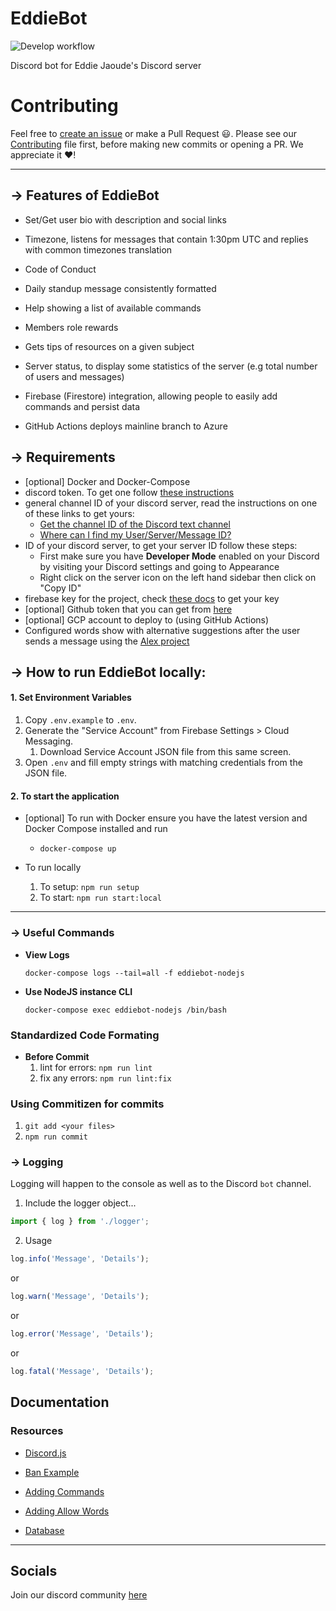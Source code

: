 # EddieBot

![Develop workflow](https://github.com/EddieJaoudeCommunity/EddieBot/workflows/develop/badge.svg)

Discord bot for Eddie Jaoude's Discord server

# Contributing

Feel free to [create an issue](https://github.com/EddieJaoudeCommunity/EddieBot/issues) or make a Pull Request 😃. Please see our [Contributing](CONTRIBUTING.md) file first, before making new commits or opening a PR. We appreciate it ❤️!

---

## → Features of EddieBot

- Set/Get user bio with description and social links

- Timezone, listens for messages that contain 1:30pm UTC and replies with common timezones translation

- Code of Conduct

- Daily standup message consistently formatted

- Help showing a list of available commands

- Members role rewards

- Gets tips of resources on a given subject

- Server status, to display some statistics of the server (e.g total number of users and messages)

- Firebase (Firestore) integration, allowing people to easily add commands and persist data

- GitHub Actions deploys mainline branch to Azure

## → Requirements

- [optional] Docker and Docker-Compose
- discord token. To get one follow [these instructions](https://discordjs.guide/preparations/setting-up-a-bot-application.html#creating-your-bot)
- general channel ID of your discord server, read the instructions on one of these links to get yours:
  - [Get the channel ID of the Discord text channel](https://github.com/Chikachi/DiscordIntegration/wiki/How-to-get-a-token-and-channel-ID-for-Discord#get-the-channel-id-of-the-discord-text-channel)
  - [Where can I find my User/Server/Message ID?](https://support.discord.com/hc/en-us/articles/206346498-Where-can-I-find-my-User-Server-Message-ID-)
- ID of your discord server, to get your server ID follow these steps:
  - First make sure you have **Developer Mode** enabled on your Discord by visiting your Discord settings and going to Appearance
  - Right click on the server icon on the left hand sidebar then click on "Copy ID"
- firebase key for the project, check [these docs](https://firebase.google.com/docs/admin/setup) to get your key
- [optional] Github token that you can get from [here](https://github.com/settings/tokens)
- [optional] GCP account to deploy to (using GitHub Actions)
- Configured words show with alternative suggestions after the user sends a message using the [Alex project](https://github.com/get-alex/alex)

## → How to run EddieBot locally:

#### 1. Set Environment Variables

1. Copy `.env.example` to `.env`.
2. Generate the "Service Account" from Firebase Settings > Cloud Messaging.
   1. Download Service Account JSON file from this same screen.
3. Open `.env` and fill empty strings with matching credentials from the JSON file.

#### 2. To start the application
- [optional] To run with Docker ensure you have the latest version and Docker Compose installed and run
	- `docker-compose up`

- To run locally
  1. To setup: `npm run setup`
  2. To start: `npm run start:local`

---

### → Useful Commands

- **View Logs**

  `docker-compose logs --tail=all -f eddiebot-nodejs`

- **Use NodeJS instance CLI**

  `docker-compose exec eddiebot-nodejs /bin/bash`

### Standardized Code Formating

- **Before Commit**
  1. lint for errors: `npm run lint`
  2. fix any errors: `npm run lint:fix`

### Using Commitizen for commits
1. `git add <your files>`
2. `npm run commit`

### → Logging

Logging will happen to the console as well as to the Discord `bot` channel.

1. Include the logger object...

```typescript
import { log } from './logger';
```

2. Usage

```typescript
log.info('Message', 'Details');
```

or

```typescript
log.warn('Message', 'Details');
```

or

```typescript
log.error('Message', 'Details');
```

or

```typescript
log.fatal('Message', 'Details');
```

## Documentation
### Resources
- [Discord.js](https://discordjs.guide/)

- [Ban Example](docs/banexample.md)

- [Adding Commands](docs/addcommand.md)

- [Adding Allow Words](docs/allowedwords.md)

- [Database](docs/database.md)

---

## Socials

Join our discord community [here](https://discord.gg/jZQs6Wu)
